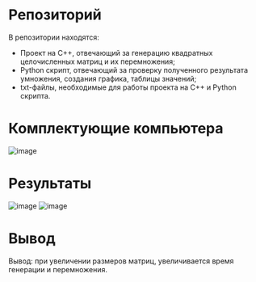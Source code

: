 # Репозиторий


В репозитории находятся:

* Проект на C++, отвечающий за генерацию квадратных целочисленных матриц и их перемножения;
* Python скрипт, отвечающий за проверку полученного результата умножения, создания графика, таблицы значений;
* txt-файлы, необходимые для работы проекта на C++ и Python скрипта.


# Комплектующие компьютера
![image](https://github.com/Nikita-Baldin/parallel_1/assets/114435688/0a335c46-a6e6-457c-b4a4-4b65668f010f)



# Результаты
![image](https://github.com/Nikita-Baldin/parallel_1/assets/114435688/dfd5367b-258f-44e1-a5eb-f6068de33a62)
![image](https://github.com/Nikita-Baldin/parallel_1/assets/114435688/f4a4a21c-a07d-4a9d-b800-822bd80256e6)


# Вывод
Вывод: при увеличении размеров матриц, увеличивается время генерации и перемножения.

